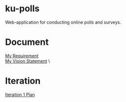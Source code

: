 # ku-polls
Web-application for conducting online polls and surveys.
# Document
[My Requirement](../../wiki/Requirements) \
[My Vision Statement](../../wiki/Vision%20Statement) \
# Iteration
[Iteration 1 Plan](../../wiki/Iteration%201%20Plan)
